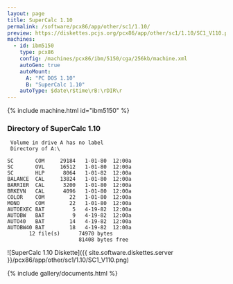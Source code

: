 ```yaml
---
layout: page
title: SuperCalc 1.10
permalink: /software/pcx86/app/other/sc1/1.10/
preview: https://diskettes.pcjs.org/pcx86/app/other/sc1/1.10/SC1_V110.png
machines:
  - id: ibm5150
    type: pcx86
    config: /machines/pcx86/ibm/5150/cga/256kb/machine.xml
    autoGen: true
    autoMount:
      A: "PC DOS 1.10"
      B: "SuperCalc 1.10"
    autoType: $date\r$time\rB:\rDIR\r
---
```


{% include machine.html id="ibm5150" %}

### Directory of SuperCalc 1.10

     Volume in drive A has no label
     Directory of A:\

    SC       COM     29184   1-01-80  12:00a
    SC       OVL     16512   1-01-80  12:00a
    SC       HLP      8064   1-01-82  12:00a
    BALANCE  CAL     13824   1-01-80  12:00a
    BARRIER  CAL      3200   1-01-80  12:00a
    BRKEVN   CAL      4096   1-01-80  12:00a
    COLOR    COM        22   1-01-80  12:00a
    MONO     COM        22   1-01-80  12:00a
    AUTOEXEC BAT         5   4-19-82  12:00a
    AUTOBW   BAT         9   4-19-82  12:00a
    AUTO40   BAT        14   4-19-82  12:00a
    AUTOBW40 BAT        18   4-19-82  12:00a
           12 file(s)      74970 bytes
                           81408 bytes free

![SuperCalc 1.10 Diskette]({{ site.software.diskettes.server }}/pcx86/app/other/sc1/1.10/SC1_V110.png)

{% include gallery/documents.html %}
